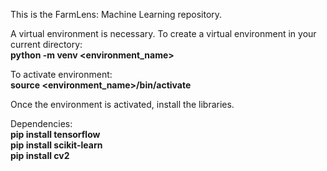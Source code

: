 This is the FarmLens: Machine Learning repository.

A virtual environment is necessary. To create a virtual environment in your current directory: <br>
<b>python -m venv <environment_name></b>

To activate environment: <br>
<b>source <environment_name>/bin/activate</b>

Once the environment is activated, install the libraries.

Dependencies: <br>
<b> 
pip install tensorflow <br>
pip install scikit-learn <br>
pip install cv2
</b>
